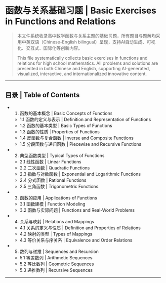 # 函数与关系基础习题 | Basic Exercises in Functions and Relations

> 本文件系统收录高中数学函数与关系主题的基础习题，所有题目与题解均采用中英双语（Chinese-English bilingual）呈现，支持AI自动生成、可视化、交互式、国际化等创新内容。
>
> This file systematically collects basic exercises in functions and relations for high school mathematics. All problems and solutions are presented in both Chinese and English, supporting AI-generated, visualized, interactive, and internationalized innovative content.

---

## 目录 | Table of Contents

- 1. 函数的基本概念 | Basic Concepts of Functions
  - 1.1 函数的定义与表示 | Definition and Representation of Functions
  - 1.2 函数的基本类型 | Basic Types of Functions
  - 1.3 函数的性质 | Properties of Functions
  - 1.4 反函数与复合函数 | Inverse and Composite Functions
  - 1.5 分段函数与递归函数 | Piecewise and Recursive Functions
- 2. 典型函数类型 | Typical Types of Functions
  - 2.1 线性函数 | Linear Functions
  - 2.2 二次函数 | Quadratic Functions
  - 2.3 指数与对数函数 | Exponential and Logarithmic Functions
  - 2.4 分式函数 | Rational Functions
  - 2.5 三角函数 | Trigonometric Functions
- 3. 函数的应用 | Applications of Functions
  - 3.1 函数建模 | Function Modeling
  - 3.2 函数与实际问题 | Functions and Real-World Problems
- 4. 关系与映射 | Relations and Mappings
  - 4.1 关系的定义与性质 | Definition and Properties of Relations
  - 4.2 映射的类型 | Types of Mappings
  - 4.3 等价关系与序关系 | Equivalence and Order Relations
- 5. 数列与递推 | Sequences and Recursion
  - 5.1 等差数列 | Arithmetic Sequences
  - 5.2 等比数列 | Geometric Sequences
  - 5.3 递推数列 | Recursive Sequences

--- 